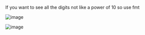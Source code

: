 If you want to see all the digits not like a power of 10 so use fmt

![image](https://user-images.githubusercontent.com/42489236/140799144-6e729eff-adff-4be1-80e3-105c1c115c79.png)

![image](https://user-images.githubusercontent.com/42489236/140799186-d3843c83-11b7-49df-bf5c-aeb309c6db5d.png)
